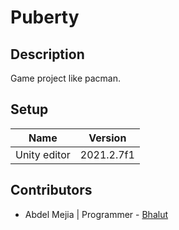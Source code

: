 # Puberty

## Description

Game project like pacman.

## Setup

| Name         | Version    |
| ------------ | ---------- |
| Unity editor | 2021.2.7f1 |

## Contributors

- Abdel Mejia | Programmer - [Bhalut](https://github.com/Bhalut)
